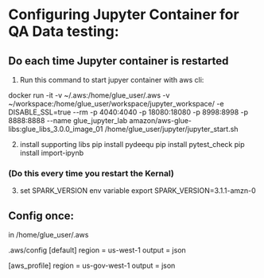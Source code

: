 # Configuring Jupyter Container for QA Data testing:

## Do each time Jupyter container is restarted

1. Run this command to start jupyer container with aws cli:

docker run -it -v ~/.aws:/home/glue_user/.aws -v ~/workspace:/home/glue_user/workspace/jupyter_workspace/ -e DISABLE_SSL=true --rm -p 4040:4040 -p 18080:18080 -p 8998:8998 -p 8888:8888 --name glue_jupyter_lab amazon/aws-glue-libs:glue_libs_3.0.0_image_01 /home/glue_user/jupyter/jupyter_start.sh

2. install supporting libs
pip install pydeequ
pip install pytest_check
pip install import-ipynb

### (Do this every time you restart the Kernal)
3. set SPARK_VERSION env variable
export SPARK_VERSION=3.1.1-amzn-0

## Config once:
in /home/glue_user/.aws

.aws/config
[default]
region = us-west-1
output = json

[aws_profile]
region = us-gov-west-1
output = json

